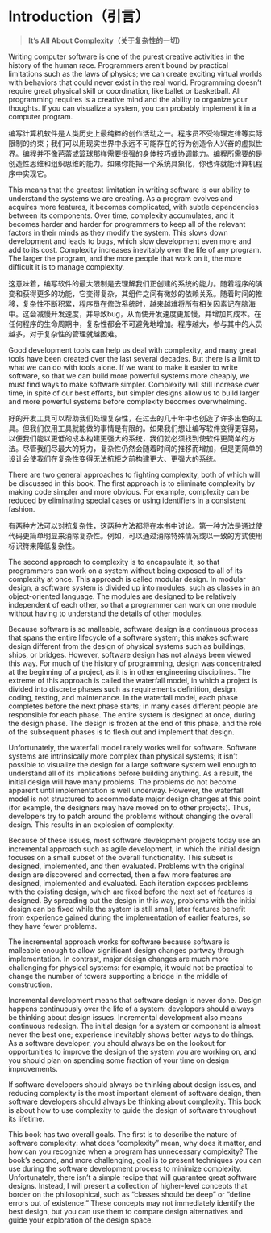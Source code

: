 # Introduction（引言）

> **It’s All About Complexity（关于复杂性的一切）**

Writing computer software is one of the purest creative activities in the history of the human race. Programmers aren’t bound by practical limitations such as the laws of physics; we can create exciting virtual worlds with behaviors that could never exist in the real world. Programming doesn’t require great physical skill or coordination, like ballet or basketball. All programming requires is a creative mind and the ability to organize your thoughts. If you can visualize a system, you can probably implement it in a computer program.

编写计算机软件是人类历史上最纯粹的创作活动之一。程序员不受物理定律等实际限制的约束；我们可以用现实世界中永远不可能存在的行为创造令人兴奋的虚拟世界。编程并不像芭蕾或篮球那样需要很强的身体技巧或协调能力。编程所需要的是创造性思维和组织思维的能力。如果你能把一个系统具象化，你也许就能计算机程序中实现它。

This means that the greatest limitation in writing software is our ability to understand the systems we are creating. As a program evolves and acquires more features, it becomes complicated, with subtle dependencies between its components. Over time, complexity accumulates, and it becomes harder and harder for programmers to keep all of the relevant factors in their minds as they modify the system. This slows down development and leads to bugs, which slow development even more and add to its cost. Complexity increases inevitably over the life of any program. The larger the program, and the more people that work on it, the more difficult it is to manage complexity.

这意味着，编写软件的最大限制是去理解我们正创建的系统的能力。随着程序的演变和获得更多的功能，它变得复杂，其组件之间有微妙的依赖关系。随着时间的推移，复杂性不断积累，程序员在修改系统时，越来越难将所有相关因素记在脑海中。这会减慢开发速度，并导致bug，从而使开发速度更加慢，并增加其成本。在任何程序的生命周期中，复杂性都会不可避免地增加。程序越大，参与其中的人员越多，对于复杂性的管理就越困难。

Good development tools can help us deal with complexity, and many great tools have been created over the last several decades. But there is a limit to what we can do with tools alone. If we want to make it easier to write software, so that we can build more powerful systems more cheaply, we must find ways to make software simpler. Complexity will still increase over time, in spite of our best efforts, but simpler designs allow us to build larger and more powerful systems before complexity becomes overwhelming.

好的开发工具可以帮助我们处理复杂性，在过去的几十年中也创造了许多出色的工具。但我们仅用工具就能做的事情是有限的。如果我们想让编写软件变得更容易，以便我们能以更低的成本构建更强大的系统，我们就必须找到使软件更简单的方法。尽管我们尽最大的努力，复杂性仍然会随着时间的推移而增加，但是更简单的设计会使我们在复杂性变得无法抗拒之前构建更大、更强大的系统。

There are two general approaches to fighting complexity, both of which will be discussed in this book. The first approach is to eliminate complexity by making code simpler and more obvious. For example, complexity can be reduced by eliminating special cases or using identifiers in a consistent fashion.

有两种方法可以对抗复杂性，这两种方法都将在本书中讨论。第一种方法是通过使代码更简单明显来消除复杂性。例如，可以通过消除特殊情况或以一致的方式使用标识符来降低复杂性。

The second approach to complexity is to encapsulate it, so that programmers can work on a system without being exposed to all of its complexity at once. This approach is called modular design. In modular design, a software system is divided up into modules, such as classes in an object-oriented language. The modules are designed to be relatively independent of each other, so that a programmer can work on one module without having to understand the details of other modules.

Because software is so malleable, software design is a continuous process that spans the entire lifecycle of a software system; this makes software design different from the design of physical systems such as buildings, ships, or bridges. However, software design has not always been viewed this way. For much of the history of programming, design was concentrated at the beginning of a project, as it is in other engineering disciplines. The extreme of this approach is called the waterfall model, in which a project is divided into discrete phases such as requirements definition, design, coding, testing, and maintenance. In the waterfall model, each phase completes before the next phase starts; in many cases different people are responsible for each phase. The entire system is designed at once, during the design phase. The design is frozen at the end of this phase, and the role of the subsequent phases is to flesh out and implement that design.

Unfortunately, the waterfall model rarely works well for software. Software systems are intrinsically more complex than physical systems; it isn’t possible to visualize the design for a large software system well enough to understand all of its implications before building anything. As a result, the initial design will have many problems. The problems do not become apparent until implementation is well underway. However, the waterfall model is not structured to accommodate major design changes at this point \(for example, the designers may have moved on to other projects\). Thus, developers try to patch around the problems without changing the overall design. This results in an explosion of complexity.

Because of these issues, most software development projects today use an incremental approach such as agile development, in which the initial design focuses on a small subset of the overall functionality. This subset is designed, implemented, and then evaluated. Problems with the original design are discovered and corrected, then a few more features are designed, implemented and evaluated. Each iteration exposes problems with the existing design, which are fixed before the next set of features is designed. By spreading out the design in this way, problems with the initial design can be fixed while the system is still small; later features benefit from experience gained during the implementation of earlier features, so they have fewer problems.

The incremental approach works for software because software is malleable enough to allow significant design changes partway through implementation. In contrast, major design changes are much more challenging for physical systems: for example, it would not be practical to change the number of towers supporting a bridge in the middle of construction.

Incremental development means that software design is never done. Design happens continuously over the life of a system: developers should always be thinking about design issues. Incremental development also means continuous redesign. The initial design for a system or component is almost never the best one; experience inevitably shows better ways to do things. As a software developer, you should always be on the lookout for opportunities to improve the design of the system you are working on, and you should plan on spending some fraction of your time on design improvements.

If software developers should always be thinking about design issues, and reducing complexity is the most important element of software design, then software developers should always be thinking about complexity. This book is about how to use complexity to guide the design of software throughout its lifetime.

This book has two overall goals. The first is to describe the nature of software complexity: what does “complexity” mean, why does it matter, and how can you recognize when a program has unnecessary complexity? The book’s second, and more challenging, goal is to present techniques you can use during the software development process to minimize complexity. Unfortunately, there isn’t a simple recipe that will guarantee great software designs. Instead, I will present a collection of higher-level concepts that border on the philosophical, such as “classes should be deep” or “define errors out of existence.” These concepts may not immediately identify the best design, but you can use them to compare design alternatives and guide your exploration of the design space.

